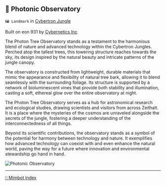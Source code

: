 ## 🔭 Photonic Observatory

`🖼️ Landmark` in [Cybertron Jungle](<https://zeithalt.github.io/r/cybertron_jungle.html>)

Built on eon 931 by [Cybernetics Inc](<https://zeithalt.github.io/r/cybernetics_inc.html>)

The Photon Tree Observatory stands as a testament to the harmonious blend of nature and advanced technology within the Cybertron Jungles. Perched atop the tallest trees, this towering structure reaches towards the sky, its design inspired by the natural beauty and intricate patterns of the jungle canopy.

The observatory is constructed from lightweight, durable materials that mimic the appearance and flexibility of natural tree bark, allowing it to blend seamlessly with the surrounding foliage. Its structure is supported by a network of bioluminescent vines that provide both stability and illumination, casting a soft, ethereal glow over the entire observatory at night.

The Photon Tree Observatory serves as a hub for astronomical research and ecological studies, drawing scientists and visitors from across Zeithalt. It is a place where the mysteries of the cosmos are unraveled alongside the secrets of the jungle, fostering a deeper understanding of the interconnectedness of all things.

Beyond its scientific contributions, the observatory stands as a symbol of the potential for harmony between technology and nature. It exemplifies how advanced technology can coexist with and even enhance the natural world, paving the way for a future where innovation and environmental stewardship go hand in hand.

![Photonic Observatory](https://zeithalt.github.io/r/i/photonic_observatory.png)

-----
[`📑` Mimbot Index](<https://zeithalt.github.io/r/#28f0>)
<!---
keywords: ci, cybertron jungle
aliases: Photon Tree Observatory
-->